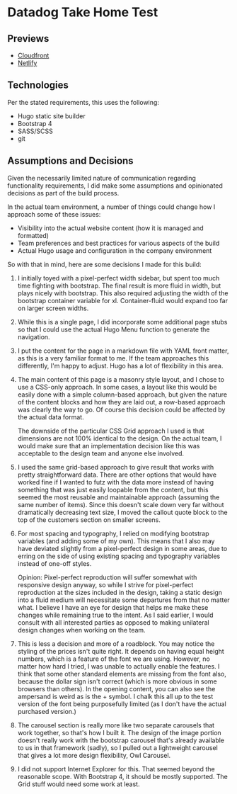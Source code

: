 # Datadog Take Home Test

## Previews

- [Cloudfront](https://d39s59219hyv8v.cloudfront.net)
- [Netlify](https://master--frolicking-tarsier-e043f4.netlify.app/)

## Technologies

Per the stated requirements, this uses the following:

- Hugo static site builder
- Bootstrap 4
- SASS/SCSS
- git

## Assumptions and Decisions

Given the necessarily limited nature of communication regarding functionality
requirements, I did make some assumptions and opinionated decisions as part of
the build process.

In the actual team environment, a number of things could change how I approach
some of these issues:

- Visibility into the actual website content (how it is managed and formatted)
- Team preferences and best practices for various aspects of the build
- Actual Hugo usage and configuration in the company environment

So with that in mind, here are some decisions I made for this build:

1. I initially toyed with a pixel-perfect width sidebar, but spent too much time fighting with bootstrap. The final result is more fluid in width, but plays nicely with bootstrap. This also required adjusting the width of the bootstrap container variable for xl. Container-fluid would expand too far on larger screen widths.

1. While this is a single page, I did incorporate some additional page stubs so that I could use the actual Hugo Menu function to generate the navigation.

1. I put the content for the page in a markdown file with YAML front matter, as this is a very familiar format to me. If the team approaches this differently, I'm happy to adjust. Hugo has a lot of flexibility in this area.

1. The main content of this page is a masonry style layout, and I chose to use a CSS-only approach. In some cases, a layout like this would be easily done with a simple column-based approach, but given the nature of the content blocks and how they are laid out, a row-based approach was clearly the way to go. Of course this decision could be affected by the actual data format.

   The downside of the particular CSS Grid approach I used is that dimensions are not 100% identical to the design. On the actual team, I would make sure that an implementation decision like this was acceptable to the design team and anyone else involved.

1. I used the same grid-based approach to give result that works with pretty straightforward data. There are other options that would have worked fine if I wanted to futz with the data more instead of having something that was just easily loopable from the content, but this seemed the most reusable and maintainable approach (assuming the same number of items). Since this doesn't scale down very far without dramatically decreasing text size, I moved the callout quote block to the top of the customers section on smaller screens.

1. For most spacing and typography, I relied on modifying bootstrap variables (and adding some of my own). This means that I also may have deviated slightly from a pixel-perfect design in some areas, due to erring on the side of using existing spacing and typography variables instead of one-off styles.

   Opinion: Pixel-perfect reproduction will suffer somewhat with responsive design anyway, so while I strive for pixel-perfect reproduction at the sizes included in the design, taking a static design into a fluid medium will necessitate some departures from that no matter what. I believe I have an eye for design that helps me make these changes while remaining true to the intent. As I said earlier, I would consult with all interested parties as opposed to making unilateral design changes when working on the team.

1. This is less a decision and more of a roadblock. You may notice the styling of the prices isn't quite right. It depends on having equal height numbers, which is a feature of the font we are using. However, no matter how hard I tried, I was unable to actually enable the features. I think that some other standard elements are missing from the font also, because the dollar sign isn't correct (which is more obvious in some browsers than others). In the opening content, you can also see the ampersand is weird as is the + symbol. I chalk this all up to the test version of the font being purposefully limited (as I don't have the actual purchased version.)

1. The carousel section is really more like two separate carousels that work together, so that's how I built it. The design of the image portion doesn't really work with the bootstrap carousel that's already available to us in that framework (sadly), so I pulled out a lightweight carousel that gives a lot more design flexibility, Owl Carousel.

1. I did not support Internet Explorer for this. That seemed beyond the reasonable scope. With Bootstrap 4, it should be mostly supported. The Grid stuff would need some work at least.
